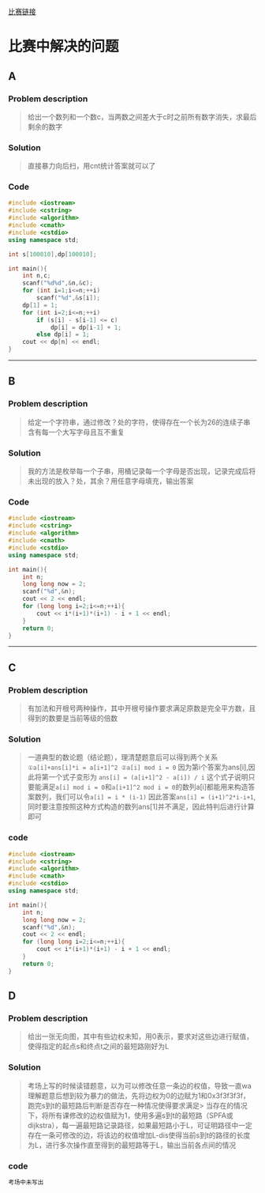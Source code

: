 
[比赛链接](https://vjudge.net/contest/168561)

# 比赛中解决的问题
## A
### Problem description
> 给出一个数列和一个数c，当两数之间差大于c时之前所有数字消失，求最后剩余的数字

### Solution
> 直接暴力向后扫，用cnt统计答案就可以了

### Code
```cpp
#include <iostream>
#include <cstring>
#include <algorithm>
#include <cmath>
#include <cstdio>
using namespace std;

int s[100010],dp[100010]; 

int main(){
	int n,c;
	scanf("%d%d",&n,&c);
	for (int i=1;i<=n;++i)
		scanf("%d",&s[i]);
	dp[1] = 1;
	for (int i=2;i<=n;++i)
		if (s[i] - s[i-1] <= c)
			dp[i] = dp[i-1] + 1;
		else dp[i] = 1;
	cout << dp[n] << endl;
}
```
*****


## B
### Problem description
> 给定一个字符串，通过修改？处的字符，使得存在一个长为26的连续子串含有每一个大写字母且互不重复

### Solution
> 我的方法是枚举每一个子串，用桶记录每一个字母是否出现，记录完成后将未出现的放入？处，其余？用任意字母填充，输出答案

### Code
```cpp
#include <iostream>
#include <cstring>
#include <algorithm>
#include <cmath>
#include <cstdio>
using namespace std;

int main(){
	int n;
	long long now = 2;
	scanf("%d",&n);
	cout << 2 << endl;
	for (long long i=2;i<=n;++i){
		cout << i*(i+1)*(i+1) - i + 1 << endl; 
	}
	return 0;
}
```
*****


## C
### Problem description
> 有加法和开根号两种操作，其中开根号操作要求满足原数是完全平方数，且得到的数要是当前等级的倍数

### Solution
> 一道典型的数论题（结论题），理清楚题意后可以得到两个关系 ```①a[i]+ans[i]*i = a[i+1]^2 ②a[i] mod i = 0```
因为第i个答案为ans[i],因此将第一个式子变形为 ```ans[i] = (a[i+1]^2 - a[i]) / i```
这个式子说明只要能满足```a[i] mod i = 0```和```a[i+1]^2 mod i = 0```的数列a[i]都能用来构造答案数列，我们可以令```a[i] = i * (i-1)```
因此答案```ans[i] = (i+1)^2*i-i+1```, 同时要注意按照这种方式构造的数列ans[1]并不满足，因此特判后进行计算即可

### code
```cpp
#include <iostream>
#include <cstring>
#include <algorithm>
#include <cmath>
#include <cstdio>
using namespace std;

int main(){
	int n;
	long long now = 2;
	scanf("%d",&n);
	cout << 2 << endl;
	for (long long i=2;i<=n;++i){
		cout << i*(i+1)*(i+1) - i + 1 << endl; 
	}
	return 0;
}
```


## D
### Problem description
> 给出一张无向图，其中有些边权未知，用0表示，要求对这些边进行赋值，使得指定的起点s和终点t之间的最短路刚好为L

### Solution
> 考场上写的时候读错题意，以为可以修改任意一条边的权值，导致一直wa
> 理解题意后想到较为暴力的做法，先将边权为0的边赋为1和0x3f3f3f3f，跑完s到t的最短路后判断是否存在一种情况使得要求满足>
> 当存在的情况下，将所有课修改的边权值赋为1，使用多遍s到t的最短路（SPFA或dijkstra），每一遍最短路记录路径，如果最短路小于L，可证明路径中一定存在一条可修改的边，将该边的权值增加L-dis使得当前s到t的路径的长度为L，进行多次操作直至得到的最短路等于L，输出当前各点间的情况

### code
```cpp
考场中未写出
```
